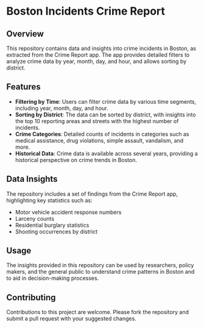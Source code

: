 # Boston Incidents Crime Report

## Overview
This repository contains data and insights into crime incidents in Boston, as extracted from the Crime Report app. The app provides detailed filters to analyze crime data by year, month, day, and hour, and allows sorting by district.

## Features
- **Filtering by Time**: Users can filter crime data by various time segments, including year, month, day, and hour.
- **Sorting by District**: The data can be sorted by district, with insights into the top 10 reporting areas and streets with the highest number of incidents.
- **Crime Categories**: Detailed counts of incidents in categories such as medical assistance, drug violations, simple assault, vandalism, and more.
- **Historical Data**: Crime data is available across several years, providing a historical perspective on crime trends in Boston.

## Data Insights
The repository includes a set of findings from the Crime Report app, highlighting key statistics such as:
- Motor vehicle accident response numbers
- Larceny counts
- Residential burglary statistics
- Shooting occurrences by district

## Usage
The insights provided in this repository can be used by researchers, policy makers, and the general public to understand crime patterns in Boston and to aid in decision-making processes.

## Contributing
Contributions to this project are welcome. Please fork the repository and submit a pull request with your suggested changes.

